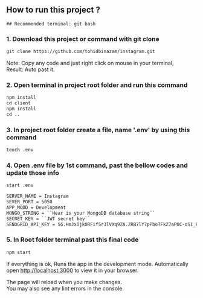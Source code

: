 ## How to run this project ?

`## Recommended terminal: git bash`

### 1. Download this project or command with git clone
```html
git clone https://github.com/tohidbinazam/instagram.git
```
Note: Copy any code and just right click on mouse in your terminal,  
Result: Auto past it.

### 2. Open terminal in project root folder and run this command
```html
npm install
cd client
npm install
cd ..
```

### 3. In project root folder create a file, name '.env' by using this command
```html
touch .env
 ```

### 4. Open .env file by 1st command, past the bellow codes and update those info
```html
start .env
 ```

```html
SERVER_NAME = Instagram
SEVER_PORT = 5050
APP_MOOD = Development
MONGO_STRING = ``Hear is your MongoDB database string``
SECRET_KEY = ``JWT secret key``
SENDGRID_API_KEY = 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
 ```

### 5. In Root folder terminal past this final code
```html
npm start
 ```

If everything is ok,
Runs the app in the development mode. Automatically open [http://localhost:3000](http://localhost:3000) to view it in your browser.

The page will reload when you make changes.\
You may also see any lint errors in the console.


